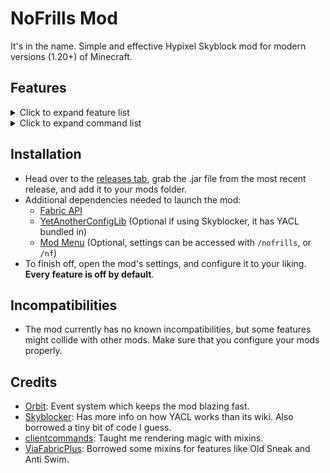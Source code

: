 # NoFrills Mod

It's in the name. Simple and effective Hypixel Skyblock mod for modern versions (1.20+) of Minecraft.

## Features

<details>
<summary>Click to expand feature list</summary>

### General

- **Player**

    - **Auto Sprint**
    - **No Selfie Camera**: Prevents you from going into the front facing perspective when pressing F5.
    - **Terror Fix**: Replicates the glorious sounds of pre-nerf Terror armor.

- **Inventory**

    - **Price Tooltips**: Adds the lowest available NPC, Motes, Auction House, Bazaar, and Attribute (separate
      attributes + roll) prices to item tooltips.
    - **Hotbar Swap**: Allows you to easily move items from your inventory to your hotbar by pressing Ctrl + Left Click.
      Essentially like pressing a number key, but much simpler.
    - **Ignore Background**: Prevents you from clicking on the glass panes which act as a background in Skyblock GUI's.

- **Visual**

    - **Hide Dead Mobs**: Prevents the game from rendering dead mobs, and also hides the Skyblock name tags of dead
      mobs.
    - **No Explosions**: Block explosion particles spawned by the server (such as the large explosion from Wither
      Impact).
    - **No Fire Overlay**: Prevents the on fire overlay from rendering.
    - **No Break Particles**: Prevents any broken block particles from spawning.

- **Overlays**
    - **Etherwarp**: Highlights the block you're aiming at when trying to use the Ether Transmission ability.

- **Wardrobe**
    - **Wardrobe Hotkeys**: Adds number hotkeys (1-9) to the Wardrobe, letting you easily switch your armor sets. Also
      has an option to play a sound effect when using the feature.

- **Chat**
    - **Finder Options**: Adds various buttons in the chat when anyone joins your party through Party Finder, such as
      copy name and kick.
    - **Party Commands**: Adds a few commands that your party members can use, customizable.
    - **Party Waypoints**: Automatically creates temporary waypoints for coordinates sent by your party members.
    - **Global Chat Waypoints**: Automatically creates temporary waypoints for coordinates sent in global chat.

- **Viewmodel**
    - **No Haste**: Prevents Haste (and Mining Fatigue) from affecting your swing speed.
    - **Swing Speed**: Allows you to set a custom swing speed.
    - **Custom Viewmodel**: Allows you to change the position, scale and rotation of your hand.

### Fixes

- **Stonk Fix**: Removes Microsoft's accidental client-side Stonking patch, letting you do secrets almost as if you were
  on 1.8.9.
- **Old Sneak**: Changes sneaking to revert to the old eye height, and to remove the smaller hitbox mechanic.
- **Anti Swim**: Prevents the modern swimming/crawling animation from activating.
- **No Pearl Cooldown**: Removes the cooldown from Ender Pearls, letting you spam them just as if you were on 1.8.9.
- **Snow Fix**: Simulates 1.8.9 collisions for snow layers, greatly reducing lag backs in areas such as the Glacite
  Tunnels.
- **No Drop Swing**: Disables the scuffed mechanic which makes you swing your hand after dropping an item.
- **Item Count Fix**: Prevents the game from hiding item counts for unstackable items. Mostly noticeable in the Bazaar
  and the Experimentation Table.
- **Riding Camera Fix**: Gets rid of the delayed/floaty camera movement while riding any entity.
- **Sneak Fix**: Fixes the ancient bug where the un-sneak animation plays twice if you do it too quickly, and fixes
  sneaking not slowing you down while inside a block.
- **Middle Click Fix**: Allows Pick Block (the middle mouse button) to work just as it does in 1.8.9.
- **Armor Stand Fix**: Prevents the game from unnecessarily ticking entity cramming on armor stand entities, which can
  improve performance.
- **Ability Place Fix** Prevents you from being able to place any Skyblock item that is a block and has a right click
  ability, such as the Spirit Sceptre or the Egglocator.
- **Efficiency Fix**: Fixes the efficiency enchant being lag and ping dependent, because Microsoft decided to no longer
  update your mining efficiency attribute client side.

### Events

- **Spooky Festival**
    - **Chest Alert**: Shows a title and plays a sound effect when a Party/Trick or Treat chest spawns nearby during the
      Spooky Festival.
    - **Chest Highlight**: Renders a highlight for nearby Party/Trick or Treat chests during the Spooky Festival.

- **Calendar**
    - **Exact Date**: Calculates the exact start date for every event in the Skyblock calendar.

### Fishing

- **Track Cap**: Keeps track of how many sea creatures are alive, and allows you to notify yourself (and your
  party) once the cap is reached. Customizable.
- **Render Cap**: Shows the current amount of alive sea creatures as a small number on screen while you hold your
  fishing rod.
- **Rare Sea Creatures**: Notify yourself (and your party) when catching any rare/profitable sea creature.
- **Apply Glow**: Applies a gold-colored glow to any nearby rare sea creature.
- **Mute Drake**: Prevents the Reindrake from blowing up your ears, because he's very loud on 1.20+.

### Dungeons

- **Starred Mob Highlight**: Renders hitboxes for every starred mob, making clearing much easier.
- **Mini Boss Highlight**: Renders hitboxes for mini bosses.
- **Solve Terminals**: Turns (most) terminals into a fish brain point-and-click minigame.
- **Fast Terminals**: Replaces your left clicks with middle clicks while in any terminal, slightly reducing the delay
  until you can click on another element.
- **Solve Devices**: Helps you solve (most) devices on F7/M7.
- **Melody Message**: Sends a message when you get the Melody terminal.
- **Key Highlight**: Draws a box over Wither/Blood Keys to make them more visible.
- **Spirit Bow Highlight**: Highlights the Spirit Bow in F4/M4.
- **Wish Reminder**: Reminds you to wish when Maxor is enraged while playing as Healer in F7/M7.
- **Leap Overlay**: Replaces the Spirit Leap/Infinileap menu with a custom version, similar to the Odin mod for 1.8.9.
- **Leap Message**: Sends a message in party chat when you leap to a teammate. Requires the Leap Overlay.
- **Blood Camp Reminder**: Reminds you to start camping in the Blood Room when playing as Mage.
- **M5 Rag Axe Reminder**: Reminds you to use your Ragnarock Axe when playing M5 as Mage.
- **Hide Mage Beam**: Prevents the Mage Beam/Staff particles from spawning, improving visibility when playing Left Click
  Mage.
- **Dragon Alert**: Notifies you when a dragon is about to spawn in M7, while also accounting for the dragon priority on
  the initial double spawn.
- **Dragon Timer**: Renders a TPS synced timer for exactly when a M7 dragon is supposed to spawn.
- **Dragon Boxes**: Renders the kill areas for every spawning/alive dragon in M7.
- **Dragon Glow**: Applies a glow effect to every spawned M7 dragon.
- **Dragon Stack**: Renders spawn waypoints for every spawning M7 dragon, showing you where to stack your Last Breath
  arrows (or Terminator arrows as Archer).
- **F6/M6 Gyro Timer**: When playing as Mage in F6/M6, renders a timer on screen for when to use your Gyrokinetic Wand
  on the Terracottas and Sadan's ultimate giant.

### Kuudra

- **Render Hitbox**: Renders a hitbox for Kuudra.
- **Render Health**: Renders Kuudra's exact health during the DPS phase.
- **Render DPS**: Renders your team's DPS during the last phase. Infernal tier only.
- **Announce Missing**: Announces in party chat if no supply spawns at either your pre, or at your next spot.
- **Announce Fresh**: Send a message when the Fresh Tools perk activates.
- **Fresh Timer**: Shows a timer for Fresh Tools.
- **Announce Drain**: Send a message when you drain your mana with an End Stone Sword.
- **Stun Waypoint**: Renders a waypoint for the easiest to break pod while you are stunning Kuudra.

### Slayers

- **Highlight Boss**: Renders a hitbox for all of your slayer bosses.
- **Kill Timer**: Tracks how long it takes you to finish your slayer quest.
- **Inferno Demonlord**
    - **Hide Attunement Spam**: Hides the chat messages warning you about using the wrong attunement.
    - **Pillar Warning**: Displays the status (countdown, hits) of your fire pillars.
- **Riftstalker Bloodfiend**
    - **Ice Indicator**: Displays a timer on screen when the boss is about to use Twinclaws, so that you know when to
      use Holy Ice.
    - **Steak Indicator**: Displays text on screen when you're able to finish off the boss with your steak.
    - **Ichor Highlight**: Highlights the Blood Ichors spawned by your boss.
    - **Silence Mania**: Allows you to get rid of the extremely loud Mania sound effects, and optionally to replace
      them.
    - **Silence Springs**: Allows you to get rid of the buggy Killer Springs sound effects, and optionally to replace
      them.
- **Voidgloom Seraph**
    - **Hits Display**: Displays the amount of hits you must do to break the hits shield of your boss.

### Mining

- **Corpse Highlight**: Highlights every nearby corpse in the Glacite Mineshafts.
- **Ghost Vision**: Makes Ghosts way easier to see in the Dwarven Mines.
- **Better Sky Mall**: Get Sky Mall buff messages only when you're mining. Also compacts the buff message, and mentions
  the day which the buff is for, e.g. "Sky Mall Buff for Day Summer 1st"

### Farming

- **Space Farmer**: Allows you to farm by holding your space bar, so that you don't have to change your keybinds
  constantly. Also has an option to lock your view while using the feature.
- **Glowing Mushroom Highlight**: Highlights every glowing mushroom while you are in the Glowing Mushroom Caves.

### Keybinds

- **Refill Pearls**: Refills your Ender Pearls (up to 16) directly from your sacks after pressing.
- **Recipe Lookup**: Easily look up the recipe for the item you are hovering over in a GUI.
- All of these keybinds are configured with Minecraft's dedicated Key Binds menu.

</details>

<details>
<summary>Click to expand command list</summary>

- **Mod Commands** (accessed under `/nofrills`, or `/nf` for short)
    - **checkUpdate**: Manually check if a new version of the mod is available for download.
    - **copyCoords**: Copy your current coordinates to your clipboard, optionally in a specific format.
    - **party**: Command for managing the `Party Commands` feature.
    - **queue**: Shortcut for the Skyblock `/joininstance` command, letting you easily start a Kuudra/Dungeon run.
    - **sendCoords**: Send your current coordinates in the chat, optionally in a specific format.
    - **settings**: Opens the settings GUI (same behavior as running `/nofrills` without any arguments).
    - **getPearls**: Same behavior as the Refill Pearls hotkey.
- **Other Commands** (not under `/nofrills`)
    - **/yeet**: instantly closes Minecraft.

</details>

## Installation

- Head over to the [releases tab](https://github.com/WhatYouThing/NoFrills/releases), grab the .jar file from the most
  recent release, and add it to your mods folder.
- Additional dependencies needed to launch the mod:
    - [Fabric API](https://modrinth.com/mod/fabric-api)
    - [YetAnotherConfigLib](https://modrinth.com/mod/yacl) (Optional if using Skyblocker, it has YACL bundled in)
    - [Mod Menu](https://modrinth.com/mod/modmenu) (Optional, settings can be accessed with `/nofrills`, or `/nf`)
- To finish off, open the mod's settings, and configure it to your liking. **Every feature is off by default**.

## Incompatibilities

- The mod currently has no known incompatibilities, but some features might collide with other mods. Make sure that
  you configure your mods properly.

## Credits

- [Orbit](https://github.com/MeteorDevelopment/orbit): Event system which keeps the mod blazing fast.
- [Skyblocker](https://github.com/SkyblockerMod/Skyblocker): Has more info on how YACL works than its wiki. Also
  borrowed a tiny bit of code I guess.
- [clientcommands](https://github.com/Earthcomputer/clientcommands): Taught me rendering magic with mixins.
- [ViaFabricPlus](https://github.com/ViaVersion/ViaFabricPlus): Borrowed some mixins for features like Old Sneak and
  Anti Swim.